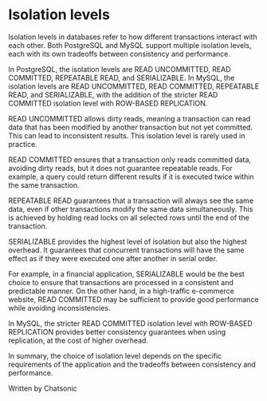 # Isolation levels

Isolation levels in databases refer to how different transactions interact with each other. Both PostgreSQL and MySQL support multiple isolation levels, each with its own tradeoffs between consistency and performance.

In PostgreSQL, the isolation levels are READ UNCOMMITTED, READ COMMITTED, REPEATABLE READ, and SERIALIZABLE. In MySQL, the isolation levels are READ UNCOMMITTED, READ COMMITTED, REPEATABLE READ, and SERIALIZABLE, with the addition of the stricter READ COMMITTED isolation level with ROW-BASED REPLICATION.

READ UNCOMMITTED allows dirty reads, meaning a transaction can read data that has been modified by another transaction but not yet committed. This can lead to inconsistent results. This isolation level is rarely used in practice.

READ COMMITTED ensures that a transaction only reads committed data, avoiding dirty reads, but it does not guarantee repeatable reads. For example, a query could return different results if it is executed twice within the same transaction.

REPEATABLE READ guarantees that a transaction will always see the same data, even if other transactions modify the same data simultaneously. This is achieved by holding read locks on all selected rows until the end of the transaction.

SERIALIZABLE provides the highest level of isolation but also the highest overhead. It guarantees that concurrent transactions will have the same effect as if they were executed one after another in serial order.

For example, in a financial application, SERIALIZABLE would be the best choice to ensure that transactions are processed in a consistent and predictable manner. On the other hand, in a high-traffic e-commerce website, READ COMMITTED may be sufficient to provide good performance while avoiding inconsistencies.

In MySQL, the stricter READ COMMITTED isolation level with ROW-BASED REPLICATION provides better consistency guarantees when using replication, at the cost of higher overhead.

In summary, the choice of isolation level depends on the specific requirements of the application and the tradeoffs between consistency and performance.

Written by Chatsonic
